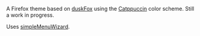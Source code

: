 A Firefox theme based on [duskFox](https://github.com/aminomancer/uc.css.js) using the [Catppuccin](https://github.com/catppuccin/catppuccin) color scheme. Still a work in progress.

Uses [simpleMenuWizard](https://github.com/stonecrusher/simpleMenuWizard).
